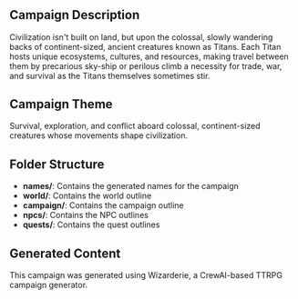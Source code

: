 # 

## Campaign Description

Civilization isn't built on land, but upon the colossal, slowly wandering backs of continent-sized, ancient creatures known as Titans. Each Titan hosts unique ecosystems, cultures, and resources, making travel between them by precarious sky-ship or perilous climb a necessity for trade, war, and survival as the Titans themselves sometimes stir.

## Campaign Theme

Survival, exploration, and conflict aboard colossal, continent-sized creatures whose movements shape civilization.

## Folder Structure
- **names/**: Contains the generated names for the campaign
- **world/**: Contains the world outline
- **campaign/**: Contains the campaign outline
- **npcs/**: Contains the NPC outlines
- **quests/**: Contains the quest outlines

## Generated Content
This campaign was generated using Wizarderie, a CrewAI-based TTRPG campaign generator.